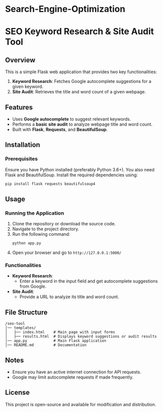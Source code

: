 # Search-Engine-Optimization
# SEO Keyword Research & Site Audit Tool

## Overview
This is a simple Flask web application that provides two key functionalities:
1. **Keyword Research**: Fetches Google autocomplete suggestions for a given keyword.
2. **Site Audit**: Retrieves the title and word count of a given webpage.

## Features
- Uses **Google autocomplete** to suggest relevant keywords.
- Performs a **basic site audit** to analyze webpage title and word count.
- Built with **Flask**, **Requests**, and **BeautifulSoup**.

## Installation
### Prerequisites
Ensure you have Python installed (preferably Python 3.6+). You also need Flask and BeautifulSoup. Install the required dependencies using:
```bash
pip install flask requests beautifulsoup4
```

## Usage
### Running the Application
1. Clone the repository or download the source code.
2. Navigate to the project directory.
3. Run the following command:
   ```bash
   python app.py
   ```
4. Open your browser and go to `http://127.0.0.1:5000/`

### Functionalities
- **Keyword Research**:
  - Enter a keyword in the input field and get autocomplete suggestions from Google.
- **Site Audit**:
  - Provide a URL to analyze its title and word count.

## File Structure
```
/seo-tool
│── templates/
│   ├── index.html    # Main page with input forms
│   ├── results.html  # Displays keyword suggestions or audit results
│── app.py            # Main Flask application
│── README.md         # Documentation
```

## Notes
- Ensure you have an active internet connection for API requests.
- Google may limit autocomplete requests if made frequently.

## License
This project is open-source and available for modification and distribution.


